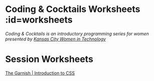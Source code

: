 # Coding & Cocktails Worksheets :id=worksheets

_Coding & Cocktails is an introductory programming series for women presented by [Kansas City Women in Technology](https://kcwomenintech.org/)_

<!-- Install the tools, then navigate to tonight's session. -->

<!-- # Tools
[Installation guide](/tools/) for the tools we'll use during our sessions. -->

# Session Worksheets

<!-- [The Glass: Front-End Architecture & HTML](/html/) -->

[The Garnish | Introduction to CSS](/css/)

<!--[The Liquor | Introduction to JavaScript](/javascript/)-->

<!-- * [Angular Series SPA](/spa/) -->

<!-- [Top Shelf | Advanced Javascript - ES6](/javascript_ES6/)-->

